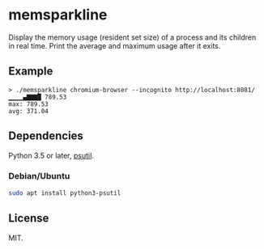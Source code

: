 # memsparkline

Display the memory usage (resident set size) of a process and its children in real time.  Print the average and maximum usage after it exits.

## Example

```none
> ./memsparkline chromium-browser --incognito http://localhost:8081/ 
▁▁▁▁▄▇▇▇█ 789.53
max: 789.53
avg: 371.04
```

## Dependencies

Python 3.5 or later, [psutil](https://github.com/giampaolo/psutil).

### Debian/Ubuntu

```sh
sudo apt install python3-psutil
```

## License

MIT.
